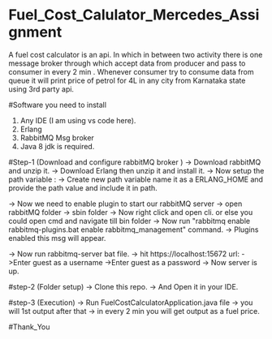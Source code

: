 # Fuel_Cost_Calulator_Mercedes_Assignment
A fuel cost calculator is an api. In which in between two activity there is one message broker through which accept data from producer and pass to consumer in every 2 min . Whenever consumer try to consume data from queue it will print price of petrol for 4L in any city from Karnataka state using 3rd party api.

#Software you need to install
1. Any IDE (I am using vs code here).
2. Erlang
3. RabbitMQ Msg broker
4. Java 8 jdk is required.

#Step-1 (Download and configure rabbitMQ broker )
-> Download rabbitMQ and unzip it.
-> Download Erlang then unzip it and install it.
-> Now setup the path variable : 
                                -> Create new path variable name it as a ERLANG_HOME and provide the path value and include it in path.
 
-> Now we need to enable plugin to start our rabbitMQ server 
      -> open rabbitMQ folder -> sbin folder
      -> Now right click and open cli. or else you could open cmd and navigate till bin folder
      -> Now run "rabbitmq enable rabbitmq-plugins.bat enable rabbitmq_management" command.
      -> Plugins enabled this msg will appear.
      
-> Now run rabbitmq-server bat file.
-> hit https://localhost:15672 url:
      ->Enter guest as a username
      ->Enter guest as a password
-> Now server is up.

#step-2 (Folder setup)
-> Clone this repo.
-> And Open it in your IDE.

#step-3 (Execution)
-> Run FuelCostCalculatorApplication.java file
-> you will 1st output after that
-> in every 2 min you will get output as a fuel price.

#Thank_You


